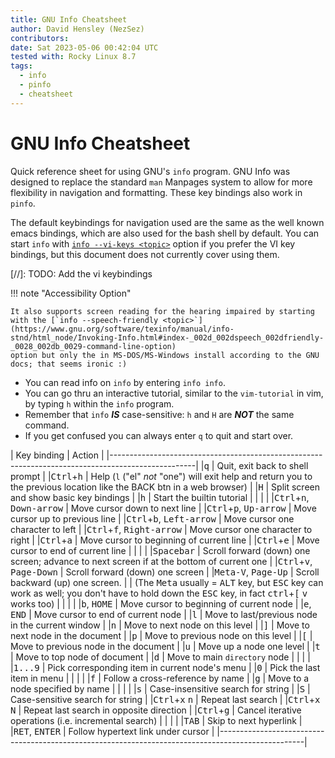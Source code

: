 ```yaml
---
title: GNU Info Cheatsheet
author: David Hensley (NezSez)
contributors:
date: Sat 2023-05-06 00:42:04 UTC
tested with: Rocky Linux 8.7
tags:
  - info
  - pinfo
  - cheatsheet
---
```


# GNU Info Cheatsheet
Quick reference sheet for using GNU's `info` program. GNU Info was designed to replace the standard `man` Manpages system to allow for more
flexibility in navigation and formatting. These key bindings also work in `pinfo`.

The default keybindings for navigation used are the same as the well known emacs bindings, which are also used for the bash shell by default.
You can start `info` with [`info --vi-keys <topic>`](https://www.gnu.org/software/texinfo/manual/info-stnd/html_node/Invoking-Info.html#g_t_002d_002dvi_002dkeys)
option if you prefer the VI key bindings, but this document does not currently cover using them.

[//]: TODO: Add the vi keybindings


!!! note "Accessibility Option"

    It also supports screen reading for the hearing impaired by starting with the [`info --speech-friendly <topic>`](https://www.gnu.org/software/texinfo/manual/info-stnd/html_node/Invoking-Info.html#index-_002d_002dspeech_002dfriendly-_0028_002db_0029-command-line-option)
    option but only the in MS-DOS/MS-Windows install according to the GNU docs; that seems ironic :)


- You can read info on `info` by entering `info info`.
- You can go thru an interactive tutorial, similar to the `vim-tutorial` in vim, by typing `h` within the `info` program.
- Remember that `info` ***IS*** case-sensitive: `h` and `H` are ***NOT*** the same command.
- If you get confused you can always enter `q` to quit and start over.

|    Key binding    |    Action                                                                     |
|---------------------------------------------------------------------------------------------------|
|<kbd>q</kbd>                              | Quit, exit back to shell prompt                        |
|<kbd>Ctrl</kbd>+<kbd>h</kbd>              | Help (`l` ("el" *not* "one") will exit help and return you to the previous location like the BACK btn in a web browser) |
|<kbd>H</kbd>                              | Split screen and show basic key bindings               |
|<kbd>h</kbd>                              | Start the builtin tutorial                             |
|                                          |                                                        |
|<kbd>Ctrl</kbd>+<kbd>n</kbd>, <kbd>Down-arrow</kbd>  | Move cursor down to next line               |
|<kbd>Ctrl</kbd>+<kbd>p</kbd>, <kbd>Up-arrow</kbd>    | Move cursor up to previous line             |
|<kbd>Ctrl</kbd>+<kbd>b</kbd>, <kbd>Left-arrow</kbd>  | Move cursor one character to left           |
|<kbd>Ctrl</kbd>+<kbd>f</kbd>, <kbd>Right-arrow</kbd> | Move cursor one character to right          |
|<kbd>Ctrl</kbd>+<kbd>a</kbd>                         | Move cursor to beginning of current line    |
|<kbd>Ctrl</kbd>+<kbd>e</kbd>                         | Move cursor to end of current line          |
|                                                     |                                             |
|<kbd>Spacebar</kbd>                                  | Scroll forward (down) one screen; advance to next screen if at the bottom of current one |
|<kbd>Ctrl</kbd>+<kbd>v</kbd>, <kbd>Page-Down</kbd>   | Scroll forward (down) one screen            |
|<kbd>Meta-V</kbd>, <kbd>Page-Up</kbd>		            | Scroll backward (up) one screen.                       |
|    (The <kbd>Meta</kbd> usually = <kbd>ALT</kbd> key, but <kbd>ESC</kbd> key can work as well; you don't have to hold down the <kbd>ESC</kbd> key, in fact <kbd>ctrl</kbd>+<kbd>[</kbd> <kbd>v</kbd> works too) |
|                                          |                                                        |
|<kbd>b</kbd>, <kbd>HOME</kbd>             | Move cursor to beginning of current node               |
|<kbd>e</kbd>, <kbd>END</kbd>			         | Move cursor to end of current node                     |
|<kbd>l</kbd>                              | Move to last/previous node in the current window       |
|<kbd>n</kbd>                              | Move to next node on this level                        |
|<kbd>]</kbd>                              | Move to next node in the document                      |
|<kbd>p</kbd>                              | Move to previous node on this level                    |
|<kbd>[</kbd>                              | Move to previous node in the document                  |
|<kbd>u</kbd>                              | Move up a node one level                               |
|<kbd>t</kbd>                              | Move to top node of document                           |
|<kbd>d</kbd>                              | Move to main  `directory` node                         |
|                                          |                                                        |
|<kbd>1...9</kbd>                          | Pick corresponding item in current node's menu         |
|<kbd>0</kbd>                              | Pick the last item in menu                             |
|                                          |                                                        |
|<kbd>f</kbd>                              | Follow a cross-reference by name                       |
|<kbd>g</kbd>                              | Move to a node specified by name                       |
|                                          |                                                        |
|<kbd>s</kbd>                              | Case-insensitive search for string                     |
|<kbd>S</kbd>                              | Case-sensitive search for string                       |
|<kbd>Ctrl</kbd>+<kbd>x</kbd> <kbd>n</kbd> | Repeat last search                                     |
|<kbd>Ctrl</kbd>+<kbd>x</kbd> <kbd>N</kbd> | Repeat last search in opposite direction               |
|<kbd>Ctrl</kbd>+<kbd>g</kbd>              | Cancel iterative operations (i.e. incremental search)  |
|                                          |                                                        |
|<kbd>TAB</kbd>                            | Skip to next hyperlink                                 |
|<kbd>RET</kbd>, <kbd>ENTER</kbd>          | Follow hypertext link under cursor                     |
|---------------------------------------------------------------------------------------------------|
